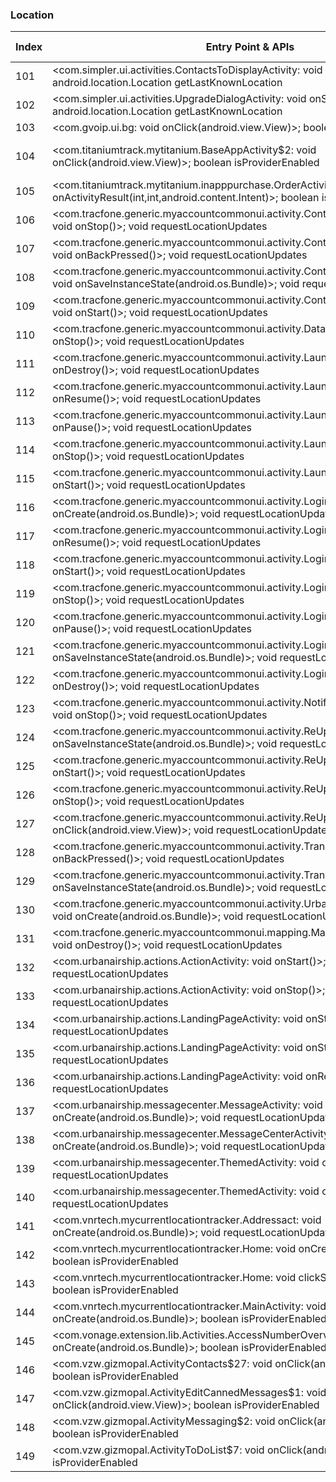 ### Location
| Index | Entry Point & APIs | Screen shot | Resource id | Label |
| ------------- | ------------- | ------------- |-------------|-------------|
| 101 | <com.simpler.ui.activities.ContactsToDisplayActivity: void onStop()>; android.location.Location getLastKnownLocation | ![](F:\COSMOS\output\py\Play_win8\Communication\com.simpler.contacts\com.simpler.ui.activities.ContactsToDisplayActivity.png) |  | |
| 102 | <com.simpler.ui.activities.UpgradeDialogActivity: void onStop()>; android.location.Location getLastKnownLocation | ![](F:\COSMOS\output\py\Play_win8\Communication\com.simpler.contacts\com.simpler.ui.activities.UpgradeDialogActivity.png) |  | |
| 103 | <com.gvoip.ui.bg: void onClick(android.view.View)>; boolean isProviderEnabled | ![](F:\COSMOS\output\py\Play_win8\Communication\com.snrblabs.grooveip\com.gvoip.ui.GrooVeIPLoginActivity.png) |  | |
| 104 | <com.titaniumtrack.mytitanium.BaseAppActivity$2: void onClick(android.view.View)>; boolean isProviderEnabled | ![](F:\COSMOS\output\py\Play_win8\Communication\com.titaniumtrack.mytitanium\com.titaniumtrack.mytitanium.BaseAppActivity.png) | {'2131689647': <sensitive_component.SensitiveComponent.SensitiveView object at 0x0000012523EF55C0>} | |
| 105 | <com.titaniumtrack.mytitanium.inapppurchase.OrderActivity: void onActivityResult(int,int,android.content.Intent)>; boolean isProviderEnabled | ![](F:\COSMOS\output\py\Play_win8\Communication\com.titaniumtrack.mytitanium\com.titaniumtrack.mytitanium.inapppurchase.OrderActivity.png) |  | D |
| 106 | <com.tracfone.generic.myaccountcommonui.activity.ContactInfoProfileActivity: void onStop()>; void requestLocationUpdates | ![](F:\COSMOS\output\py\Play_win8\Communication\com.tracfone.total.myaccount\com.tracfone.generic.myaccountcommonui.activity.ContactInfoProfileActivity.png) |  | |
| 107 | <com.tracfone.generic.myaccountcommonui.activity.ContactInfoProfileActivity: void onBackPressed()>; void requestLocationUpdates | ![](F:\COSMOS\output\py\Play_win8\Communication\com.tracfone.total.myaccount\com.tracfone.generic.myaccountcommonui.activity.ContactInfoProfileActivity.png) |  | |
| 108 | <com.tracfone.generic.myaccountcommonui.activity.ContactInfoProfileActivity: void onSaveInstanceState(android.os.Bundle)>; void requestLocationUpdates | ![](F:\COSMOS\output\py\Play_win8\Communication\com.tracfone.total.myaccount\com.tracfone.generic.myaccountcommonui.activity.ContactInfoProfileActivity.png) |  | |
| 109 | <com.tracfone.generic.myaccountcommonui.activity.ContactInfoProfileActivity: void onStart()>; void requestLocationUpdates | ![](F:\COSMOS\output\py\Play_win8\Communication\com.tracfone.total.myaccount\com.tracfone.generic.myaccountcommonui.activity.ContactInfoProfileActivity.png) |  | |
| 110 | <com.tracfone.generic.myaccountcommonui.activity.DataManagerActivity: void onStop()>; void requestLocationUpdates | ![](F:\COSMOS\output\py\Play_win8\Communication\com.tracfone.total.myaccount\com.tracfone.generic.myaccountcommonui.activity.DataManagerActivity.png) |  | |
| 111 | <com.tracfone.generic.myaccountcommonui.activity.LaunchActivity: void onDestroy()>; void requestLocationUpdates | ![](F:\COSMOS\output\py\Play_win8\Communication\com.tracfone.total.myaccount\com.tracfone.generic.myaccountcommonui.activity.LaunchActivity.png) |  | |
| 112 | <com.tracfone.generic.myaccountcommonui.activity.LaunchActivity: void onResume()>; void requestLocationUpdates | ![](F:\COSMOS\output\py\Play_win8\Communication\com.tracfone.total.myaccount\com.tracfone.generic.myaccountcommonui.activity.LaunchActivity.png) |  | |
| 113 | <com.tracfone.generic.myaccountcommonui.activity.LaunchActivity: void onPause()>; void requestLocationUpdates | ![](F:\COSMOS\output\py\Play_win8\Communication\com.tracfone.total.myaccount\com.tracfone.generic.myaccountcommonui.activity.LaunchActivity.png) |  | |
| 114 | <com.tracfone.generic.myaccountcommonui.activity.LaunchActivity: void onStop()>; void requestLocationUpdates | ![](F:\COSMOS\output\py\Play_win8\Communication\com.tracfone.total.myaccount\com.tracfone.generic.myaccountcommonui.activity.LaunchActivity.png) |  | |
| 115 | <com.tracfone.generic.myaccountcommonui.activity.LaunchActivity: void onStart()>; void requestLocationUpdates | ![](F:\COSMOS\output\py\Play_win8\Communication\com.tracfone.total.myaccount\com.tracfone.generic.myaccountcommonui.activity.LaunchActivity.png) |  | |
| 116 | <com.tracfone.generic.myaccountcommonui.activity.LoginPopupActivity: void onCreate(android.os.Bundle)>; void requestLocationUpdates | ![](F:\COSMOS\output\py\Play_win8\Communication\com.tracfone.total.myaccount\com.tracfone.generic.myaccountcommonui.activity.LoginPopupActivity.png) |  | |
| 117 | <com.tracfone.generic.myaccountcommonui.activity.LoginPopupActivity: void onResume()>; void requestLocationUpdates | ![](F:\COSMOS\output\py\Play_win8\Communication\com.tracfone.total.myaccount\com.tracfone.generic.myaccountcommonui.activity.LoginPopupActivity.png) |  | |
| 118 | <com.tracfone.generic.myaccountcommonui.activity.LoginPopupActivity: void onStart()>; void requestLocationUpdates | ![](F:\COSMOS\output\py\Play_win8\Communication\com.tracfone.total.myaccount\com.tracfone.generic.myaccountcommonui.activity.LoginPopupActivity.png) |  | |
| 119 | <com.tracfone.generic.myaccountcommonui.activity.LoginPopupActivity: void onStop()>; void requestLocationUpdates | ![](F:\COSMOS\output\py\Play_win8\Communication\com.tracfone.total.myaccount\com.tracfone.generic.myaccountcommonui.activity.LoginPopupActivity.png) |  | |
| 120 | <com.tracfone.generic.myaccountcommonui.activity.LoginPopupActivity: void onPause()>; void requestLocationUpdates | ![](F:\COSMOS\output\py\Play_win8\Communication\com.tracfone.total.myaccount\com.tracfone.generic.myaccountcommonui.activity.LoginPopupActivity.png) |  | |
| 121 | <com.tracfone.generic.myaccountcommonui.activity.LoginPopupActivity: void onSaveInstanceState(android.os.Bundle)>; void requestLocationUpdates | ![](F:\COSMOS\output\py\Play_win8\Communication\com.tracfone.total.myaccount\com.tracfone.generic.myaccountcommonui.activity.LoginPopupActivity.png) |  | |
| 122 | <com.tracfone.generic.myaccountcommonui.activity.LoginPopupActivity: void onDestroy()>; void requestLocationUpdates | ![](F:\COSMOS\output\py\Play_win8\Communication\com.tracfone.total.myaccount\com.tracfone.generic.myaccountcommonui.activity.LoginPopupActivity.png) |  | |
| 123 | <com.tracfone.generic.myaccountcommonui.activity.NotificationPreferenceActivity: void onStop()>; void requestLocationUpdates | ![](F:\COSMOS\output\py\Play_win8\Communication\com.tracfone.total.myaccount\com.tracfone.generic.myaccountcommonui.activity.NotificationPreferenceActivity.png) |  | |
| 124 | <com.tracfone.generic.myaccountcommonui.activity.ReUpWithCCActivity: void onSaveInstanceState(android.os.Bundle)>; void requestLocationUpdates | ![](F:\COSMOS\output\py\Play_win8\Communication\com.tracfone.total.myaccount\com.tracfone.generic.myaccountcommonui.activity.ReUpWithCCActivity.png) |  | |
| 125 | <com.tracfone.generic.myaccountcommonui.activity.ReUpWithCCActivity: void onStart()>; void requestLocationUpdates | ![](F:\COSMOS\output\py\Play_win8\Communication\com.tracfone.total.myaccount\com.tracfone.generic.myaccountcommonui.activity.ReUpWithCCActivity.png) |  | |
| 126 | <com.tracfone.generic.myaccountcommonui.activity.ReUpWithCCActivity: void onStop()>; void requestLocationUpdates | ![](F:\COSMOS\output\py\Play_win8\Communication\com.tracfone.total.myaccount\com.tracfone.generic.myaccountcommonui.activity.ReUpWithCCActivity.png) |  | |
| 127 | <com.tracfone.generic.myaccountcommonui.activity.ReUpWithCCActivity$5: void onClick(android.view.View)>; void requestLocationUpdates | ![](F:\COSMOS\output\py\Play_win8\Communication\com.tracfone.total.myaccount\com.tracfone.generic.myaccountcommonui.activity.ReUpWithCCActivity.png) |  | |
| 128 | <com.tracfone.generic.myaccountcommonui.activity.TransactionActivity: void onBackPressed()>; void requestLocationUpdates | ![](F:\COSMOS\output\py\Play_win8\Communication\com.tracfone.total.myaccount\com.tracfone.generic.myaccountcommonui.activity.TransactionActivity.png) |  | |
| 129 | <com.tracfone.generic.myaccountcommonui.activity.TransactionActivity: void onSaveInstanceState(android.os.Bundle)>; void requestLocationUpdates | ![](F:\COSMOS\output\py\Play_win8\Communication\com.tracfone.total.myaccount\com.tracfone.generic.myaccountcommonui.activity.TransactionActivity.png) |  | |
| 130 | <com.tracfone.generic.myaccountcommonui.activity.UrbanAirshipMessageActivity: void onCreate(android.os.Bundle)>; void requestLocationUpdates | ![](F:\COSMOS\output\py\Play_win8\Communication\com.tracfone.total.myaccount\com.tracfone.generic.myaccountcommonui.activity.UrbanAirshipMessageActivity.png) |  | |
| 131 | <com.tracfone.generic.myaccountcommonui.mapping.MappingStoreMapActivity: void onDestroy()>; void requestLocationUpdates | ![](F:\COSMOS\output\py\Play_win8\Communication\com.tracfone.total.myaccount\com.tracfone.generic.myaccountcommonui.mapping.MappingStoreMapActivity.png) |  | |
| 132 | <com.urbanairship.actions.ActionActivity: void onStart()>; void requestLocationUpdates | ![](F:\COSMOS\output\py\Play_win8\Communication\com.tracfone.total.myaccount\com.urbanairship.actions.ActionActivity.png) |  | |
| 133 | <com.urbanairship.actions.ActionActivity: void onStop()>; void requestLocationUpdates | ![](F:\COSMOS\output\py\Play_win8\Communication\com.tracfone.total.myaccount\com.urbanairship.actions.ActionActivity.png) |  | |
| 134 | <com.urbanairship.actions.LandingPageActivity: void onStart()>; void requestLocationUpdates | ![](F:\COSMOS\output\py\Play_win8\Communication\com.tracfone.total.myaccount\com.urbanairship.actions.LandingPageActivity.png) |  | |
| 135 | <com.urbanairship.actions.LandingPageActivity: void onStop()>; void requestLocationUpdates | ![](F:\COSMOS\output\py\Play_win8\Communication\com.tracfone.total.myaccount\com.urbanairship.actions.LandingPageActivity.png) |  | |
| 136 | <com.urbanairship.actions.LandingPageActivity: void onResume()>; void requestLocationUpdates | ![](F:\COSMOS\output\py\Play_win8\Communication\com.tracfone.total.myaccount\com.urbanairship.actions.LandingPageActivity.png) |  | |
| 137 | <com.urbanairship.messagecenter.MessageActivity: void onCreate(android.os.Bundle)>; void requestLocationUpdates | ![](F:\COSMOS\output\py\Play_win8\Communication\com.tracfone.total.myaccount\com.urbanairship.messagecenter.MessageActivity.png) |  | |
| 138 | <com.urbanairship.messagecenter.MessageCenterActivity: void onCreate(android.os.Bundle)>; void requestLocationUpdates | ![](F:\COSMOS\output\py\Play_win8\Communication\com.tracfone.total.myaccount\com.urbanairship.messagecenter.MessageCenterActivity.png) |  | |
| 139 | <com.urbanairship.messagecenter.ThemedActivity: void onDestroy()>; void requestLocationUpdates | ![](F:\COSMOS\output\py\Play_win8\Communication\com.tracfone.total.myaccount\com.urbanairship.messagecenter.ThemedActivity.png) |  | |
| 140 | <com.urbanairship.messagecenter.ThemedActivity: void onPostResume()>; void requestLocationUpdates | ![](F:\COSMOS\output\py\Play_win8\Communication\com.tracfone.total.myaccount\com.urbanairship.messagecenter.ThemedActivity.png) |  | |
| 141 | <com.vnrtech.mycurrentlocationtracker.Addressact: void onCreate(android.os.Bundle)>; void requestLocationUpdates | ![](F:\COSMOS\output\py\Play_win8\Communication\com.vnrtech.mycurrentlocationtracker\com.vnrtech.mycurrentlocationtracker.Addressact.png) |  | |
| 142 | <com.vnrtech.mycurrentlocationtracker.Home: void onCreate(android.os.Bundle)>; boolean isProviderEnabled | ![](F:\COSMOS\output\py\Play_win8\Communication\com.vnrtech.mycurrentlocationtracker\com.vnrtech.mycurrentlocationtracker.Home.png) |  | |
| 143 | <com.vnrtech.mycurrentlocationtracker.Home: void clickSms(android.view.View)>; boolean isProviderEnabled | ![](F:\COSMOS\output\py\Play_win8\Communication\com.vnrtech.mycurrentlocationtracker\com.vnrtech.mycurrentlocationtracker.Home.png) |  | |
| 144 | <com.vnrtech.mycurrentlocationtracker.MainActivity: void onCreate(android.os.Bundle)>; boolean isProviderEnabled | ![](F:\COSMOS\output\py\Play_win8\Communication\com.vnrtech.mycurrentlocationtracker\com.vnrtech.mycurrentlocationtracker.MainActivity.png) |  | |
| 145 | <com.vonage.extension.lib.Activities.AccessNumberOverview: void onCreate(android.os.Bundle)>; boolean isProviderEnabled | ![](F:\COSMOS\output\py\Play_win8\Communication\com.vonage.MobileExtension\com.vonage.extension.lib.Activities.AccessNumberOverview.png) |  | |
| 146 | <com.vzw.gizmopal.ActivityContacts$27: void onClick(android.view.View)>; boolean isProviderEnabled | ![](F:\COSMOS\output\py\Play_win8\Communication\com.vzw.gizmopal\com.vzw.gizmopal.ActivityContacts.png) |  | F |
| 147 | <com.vzw.gizmopal.ActivityEditCannedMessages$1: void onClick(android.view.View)>; boolean isProviderEnabled | ![](F:\COSMOS\output\py\Play_win8\Communication\com.vzw.gizmopal\com.vzw.gizmopal.ActivityEditCannedMessages.png) |  | |
| 148 | <com.vzw.gizmopal.ActivityMessaging$2: void onClick(android.view.View)>; boolean isProviderEnabled | ![](F:\COSMOS\output\py\Play_win8\Communication\com.vzw.gizmopal\com.vzw.gizmopal.ActivityMessaging.png) |  | |
| 149 | <com.vzw.gizmopal.ActivityToDoList$7: void onClick(android.view.View)>; boolean isProviderEnabled | ![](F:\COSMOS\output\py\Play_win8\Communication\com.vzw.gizmopal\com.vzw.gizmopal.ActivityToDoList.png) |  | |
